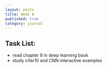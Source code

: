 ```yaml
---
layout: posts
title: Week 8
published: true
category: journal
---
```

## Task List:
- read chapter 9 in deep learning book
- study cifar10 and CNN interactive examples